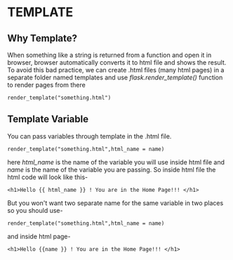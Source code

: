 # TEMPLATE

## Why Template?

When something like a string is returned from a function and open it in browser, browser automatically converts it to html file and shows the result. To avoid this bad practice, we can create .html files (many html pages) in a separate folder named templates and use _flask.render_template()_ function to render pages from there

`render_template("something.html")`


## Template Variable

You can pass variables through template in the .html file.

`render_template("something.html",html_name = name)`

here _html_name_ is the name of the variable you will use inside html file and _name_ is the name of the variable you are passing. So inside html file the html code will look like this- 

`<h1>Hello {{ html_name }} ! You are in the Home Page!!! </h1>`

But you won't want two separate name for the same variable in two places so you should use- 

`render_template("something.html",html_name = name)` 

and inside html page-

`<h1>Hello {{name }} ! You are in the Home Page!!! </h1>`